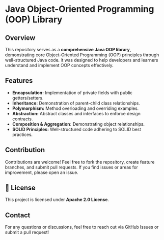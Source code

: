 # Java Object-Oriented Programming (OOP) Library

## Overview
This repository serves as a **comprehensive Java OOP library**, demonstrating core Object-Oriented Programming (OOP) principles through well-structured Java code. 
It was designed to help developers and learners understand and implement OOP concepts effectively.

## Features
- **Encapsulation:** Implementation of private fields with public getters/setters.
- **Inheritance:** Demonstration of parent-child class relationships.
- **Polymorphism:** Method overloading and overriding examples.
- **Abstraction:** Abstract classes and interfaces to enforce design contracts.
- **Composition & Aggregation:** Demonstrating object relationships.
- **SOLID Principles:** Well-structured code adhering to SOLID best practices.
## Contribution
Contributions are welcome! Feel free to fork the repository, create feature branches, and submit pull requests. If you find issues or areas for improvement, please open an issue.

## 📜 License  
This project is licensed under **Apache 2.0 License**.

## Contact
For any questions or discussions, feel free to reach out via GitHub Issues or submit a pull request!


